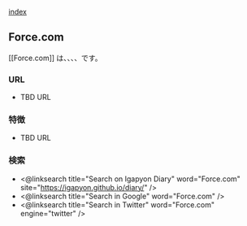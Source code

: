[index](https://igapyon.github.io/diary/keyword/index.html)

## Force.com

[[Force.com]] は、、、、です。

### URL

* TBD URL

### 特徴

* TBD URL

### 検索

* <@linksearch title="Search on Igapyon Diary" word="Force.com" site="https://igapyon.github.io/diary/" />
* <@linksearch title="Search in Google" word="Force.com" />
* <@linksearch title="Search in Twitter" word="Force.com" engine="twitter" />

